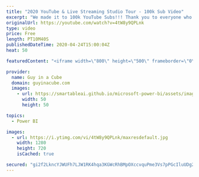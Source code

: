 ```yaml
---
title: "2020 YouTube & Live Streaming Studio Tour - 100k Sub Video"
excerpt: "We made it to 100k YouTube Subs!!! Thank you to everyone who helped to make this a reality. We love the community! 👊  Here is a studio tour of Adam's setup for both recording YouTube videos as well as doing live streams.   Gear: https://guyinacu.be/tools Live Streaming: https://guyinacu.be/streamsetup"
originalUrl: https://youtube.com/watch?v=4tW8y9QPLnk
type: video
price: Free
length: PT10M40S
publishedDateTime: 2020-04-24T15:00:04Z
heat: 50

featuredContent: "<iframe width=\"800\" height=\"500\" frameborder=\"0\" src=\"https://www.youtube.com/embed/4tW8y9QPLnk\" allow=\"accelerometer; autoplay; encrypted-media; gyroscope; picture-in-picture\" allowfullscreen></iframe>"

provider:
  name: Guy in a Cube
  domain: guyinacube.com
  images:
    - url: https://smartableai.github.io/microsoft-power-bi/assets/images/organizations/guyinacube.com-50x50.jpg
      width: 50
      height: 50

topics:
  - Power BI

images:
  - url: https://i.ytimg.com/vi/4tW8y9QPLnk/maxresdefault.jpg
    width: 1280
    height: 720
    isCached: true

secured: "gi2f2LkncYJWUFh7LJW1RK4hqa3KGWcRhBMpOXccvquPme3Vs7pPGcIluUDg2/J9sUdZ7lZAaasp+1nQaJd8/csaQ5FrdlJY/q/bruXpKuLKyJiRfHVZnYhO3Pm7QK0dXYOkMj3FJAiBkmdy7495seY4RaQQr0ezs6k4pQWc9Ya2FPE8s/qwE51YXoD+UOcpLN9zTav+Ffa+b1dzsNmgA3ml7KNvBLxMo3ITnnp72iwpnw4ETzu1kyoctDgmOIKgKxqzNJIxzmMum5DTkT29xNbEP8Sel+mWwXg2A12DY8EEhUrZIr7JCTeU1Tabd8bFl3tYI+ibVbbAfNkb/pOJ1/6N72Xo8HooJL404zrmDt6OkzDuGbZFamVKuxG/iZBgvjN6I1i7weI6W/MgyqjmNvPFhgEqe6bDrx2ktuaIfJ8=;sQVkNMbrCNPkZTP6MBKGGg=="
---
```


